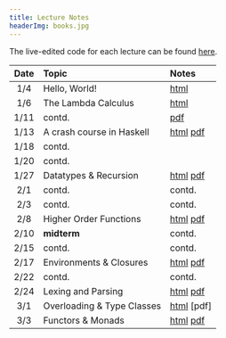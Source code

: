 ```yaml
---
title: Lecture Notes
headerImg: books.jpg
---
```


The live-edited code for each lecture can be found [here][code].

| **Date**   | **Topic**                  | **Notes**                 |
|:----------:|:---------------------------|:--------------------------|
| 1/4        | Hello, World!              | [html][lec0]              |
| 1/6        | The Lambda Calculus        | [html][lec1]              |
| 1/11       | contd.                     | [pdf][pdf1]               |
| 1/13       | A crash course in Haskell  | [html][lec2] [pdf][pdf2]  |
| 1/18       | contd.                     |                           |
| 1/20       | contd.                     |                           |
| 1/27       | Datatypes & Recursion      | [html][lec3] [pdf][pdf3]  |
| 2/1        | contd.                     | contd.                    |
| 2/3        | contd.                     | contd.                    |
| 2/8        | Higher Order Functions     | [html][lec4] [pdf][pdf4]  | 
| 2/10       | **midterm** 		  | contd.                    |
| 2/15       | contd. 		          | contd. 		      |
| 2/17       | Environments & Closures    | [html][lec5] [pdf][pdf5]  |
| 2/22       | contd.                     | contd.                    |
| 2/24       | Lexing and Parsing         | [html][lec6] [pdf][pdf6]  |
| 3/1        | Overloading & Type Classes | [html][lec7] [pdf]        | 
| 3/3        | Functors & Monads          | [html][lec8] [pdf][pdf8]  | 

<!-- 
| 3/8 	     | Hello, world! (IO Monad)   | [html][lec9] [pdf][pdf9]  |
-->


<!-- 
## Discussions

| Date       | Topic                    | Slides               | 
|:----------:|:-------------------------|:--------------------:|

| 1/6        | Lambda Calculus & Elsa   | [blank][disc1-blank], [annotated][disc1-annotated]  |
| 1/14       | Lambda Calculus          | [pdf][disc1]         |
| 3/17       | Final Review             | [html][final-review] |
| 2/25       | Nano: Parsing and Eval   | [pdf][disc5]  |
| 3/4        | Type checking tips       | [pdf][disc6]  |
| 3/11       | Final Review             | [pdf][discFinal] |

-->

[lec0]: lectures/00-hello.html
[lec1]: lectures/01-lambda.html
[lec2]: lectures/02-haskell.html
[lec3]: lectures/03-datatypes.html
[lec4]: lectures/04-hof.html
[lec5]: lectures/05-environments.html
[lec5-clos]: lectures/05-closure.html
[lec6]: lectures/06-parsing.html
[lec7]: lectures/07-classes.html
[lec8]: lectures/08-monads.html
[lec9]: lectures/09-io.html

[rhoc]: https://reactjs.org/docs/higher-order-components.html
[mapRed]: https://en.wikipedia.org/wiki/MapReduce

[pdf1]: /static/raw/01-lambda.pdf
[pdf2]: /static/raw/02-haskell.pdf
[pdf3]: /static/raw/03-data.pdf
[pdf4]: /static/raw/04-hof.pdf
[pdf5]: /static/raw/05-environments.pdf
[pdf6]: /static/raw/06-parsing.pdf
[pdf8]: /static/raw/08-monads.pdf

[code]: https://github.com/ucsd-cse130/wi21/tree/master/static/code/src
[arith]: https://github.com/ucsd-cse130/wi21/tree/master/static/arith

[lc-1-12]: /static/raw/lec_1_12_21.lc



[pdf-data]: /static/raw/03-datatypes.pdf
[pdf-data-b]: /static/raw/03-datatypes-B.pdf
[pdf-parse]: /static/raw/06-parsing.pdf
[lc4]:  /static/raw/lec_4_10_2019.lc

[pdf-hof]: /static/raw/04-hof.pdf 
[pdf-env]: /static/raw/05-environments.pdf 

[disc1-blank]: /static/raw/disc1-lambda_calc.pdf
[disc1-annotated]: /static/raw/disc1-lambda_calc-20210106.pdf
[disc5]: /static/raw/disc5-parsing.pdf
[disc6]: /static/raw/disc-pa5tips.pdf
[discFinal]: /static/raw/final-disc.pdf

[parsing]: https://github.com/cse130-sp18/arith

[elsa]: https://github.com/ucsd-progsys/elsa
[intro]: /static/raw/Intro.hs
[datatypes]: /static/raw/Datatypes.hs
[tail]: /static/raw/Tail.hs

[midterm]: /static/raw/130-midterm-wi19.pdf
[midterm-sol]: /static/raw/130-midterm-wi19-solution.pdf
[final-prep]: /static/raw/appendix.pdf
[final]: /static/raw/130-final-wi19.pdf
[final-sol]: /static/raw/130-final-wi19-solution.pdf

[final-review]: discussions/final-review.html
